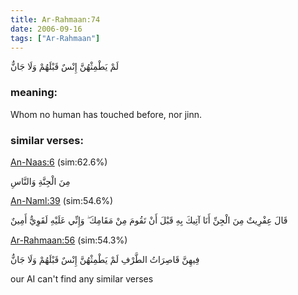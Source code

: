 ```yaml
---
title: Ar-Rahmaan:74
date: 2006-09-16
tags: ["Ar-Rahmaan"]
---
```

لَمْ يَطْمِثْهُنَّ إِنْسٌ قَبْلَهُمْ وَلَا جَانٌّ
### meaning: 
Whom no human has touched before, nor jinn.
### similar verses: 

[An-Naas:6](/114/6) (sim:62.6%)

مِنَ الْجِنَّةِ وَالنَّاسِ

[An-Naml:39](/27/39) (sim:54.6%)

قَالَ عِفْرِيتٌ مِنَ الْجِنِّ أَنَا آتِيكَ بِهِ قَبْلَ أَنْ تَقُومَ مِنْ مَقَامِكَ ۖ وَإِنِّي عَلَيْهِ لَقَوِيٌّ أَمِينٌ

[Ar-Rahmaan:56](/55/56) (sim:54.3%)

فِيهِنَّ قَاصِرَاتُ الطَّرْفِ لَمْ يَطْمِثْهُنَّ إِنْسٌ قَبْلَهُمْ وَلَا جَانٌّ

our AI can't find any similar verses


